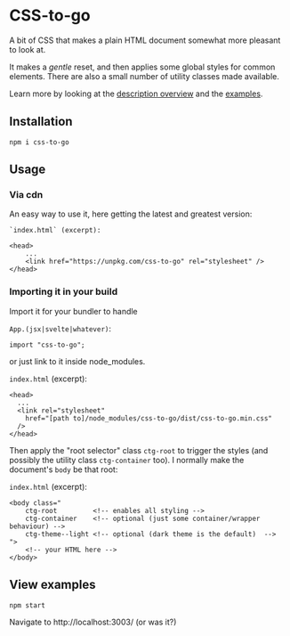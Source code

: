 # CSS-to-go

A bit of CSS that makes a plain HTML document somewhat more pleasant to look at.

It makes a _gentle_ reset, and then applies some global styles for common elements.  There are also a small number of utility classes made available.

Learn more by looking at the [description overview](https://npup.github.io/css-to-go/) and the [examples](https://npup.github.io/css-to-go/examples/).

## Installation

    npm i css-to-go

## Usage

### Via cdn

An easy way to use it, here getting the latest and greatest version:

    `index.html` (excerpt):

    <head>
        ...
        <link href="https://unpkg.com/css-to-go" rel="stylesheet" />
    </head>

### Importing it in your build

Import it for your bundler to handle

`App.(jsx|svelte|whatever)`:

    import "css-to-go";

or just link to it inside node_modules.

`index.html` (excerpt):

    <head>
      ...
      <link rel="stylesheet"
        href="[path to]/node_modules/css-to-go/dist/css-to-go.min.css"
      />
    </head>

Then apply the "root selector" class `ctg-root` to trigger the styles (and possibly the utility class `ctg-container` too).  I normally make the document's `body` be that root:

`index.html` (excerpt):

    <body class="
        ctg-root         <!-- enables all styling -->
        ctg-container    <!-- optional (just some container/wrapper behaviour) -->
        ctg-theme--light <!-- optional (dark theme is the default)  -->
    ">
        <!-- your HTML here -->
    </body>

## View examples

    npm start

Navigate to http://localhost:3003/ (or was it?)

